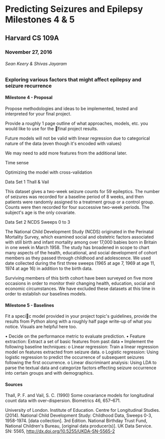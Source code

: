 # Predicting Seizures and Epilepsy Milestones 4 & 5

## Harvard CS 109A

### November 27, 2016

###### Sean Keery & Shivas Jayaram

### Exploring various factors that might affect epilepsy and seizure recurrence

#### Milestone 4 - Proposal

Propose methodologies and ideas to be implemented, tested and interpreted for your final project.

Provide a roughly 1 page
outline of what approaches, models, etc. you would like to use for the final project results.

Future models will not be valid with linear regression due to categorical nature of the data (even though it's encoded with values)

We may need to add more features from the additional later.

Time sense

Optimizing the model with cross-validation

Data Set 1 Thall & Vail

This dataset gives a two-week seizure counts for 59 epileptics. The number of seizures was recorded for a baseline period of 8 weeks, and then patients were randomly assigned to a treatment group or a control group. Counts were then recorded for four successive two-week periods. The subject's age is the only covariate.

Data Set 2 NCDS Sweeps 0 to 3

The National Child Development Study (NCDS) originated in the Perinatal Mortality Survey, which examined social and obstetric factors associated with still birth and infant mortality among over 17,000 babies born in Britain in one week in March 1958.  The study has broadened in scope to chart many aspects of the health, educational, and social development of cohort members as they passed through childhood and adolescence. We used date collected during the first three sweeps (1965 at age 7, 1969 at age 11, 1974 at age 16) in addition to the birth data.

Surviving members of this birth cohort have been surveyed on five more occasions in order to monitor their changing health, education, social and economic circumstances.  We have excluded these datasets at this time in order to establish our baselines models.



#### Milestone 5 - Baselines

Fit a specic model provided in your
project topic's guidelines, provide the results from Python along with a roughly half page
write-up of what you notice. Visuals are helpful here too.

• Decide on the performance metric to evaluate prediction.
• Feature extraction: Extract a set of basic features from past data
• Implement the following baseline techniques:
o Linear regression: Train a linear regression model on features extracted from seizure data.
o Logistic regression: Using logistic regression to predict the occurrence of subsequent seizures following the first occurrence.
o Linear discriminant analysis: Using LDA to parse the textual data and categorize factors effecting seizure occurrence into certain groups and with demographics.


#### Sources

Thall, P. F. and Vail, S. C. (1990) Some covariance models for longitudinal count data with over-dispersion. Biometrics 46, 657–671.

University of London. Institute of Education. Centre for Longitudinal Studies. (2014). National Child Development Study: Childhood Data, Sweeps 0-3, 1958-1974. [data collection]. 3rd Edition. National Birthday Trust Fund, National Children's Bureau, [original data producer(s)]. UK Data Service. SN: 5565, http://dx.doi.org/10.5255/UKDA-SN-5565-2
